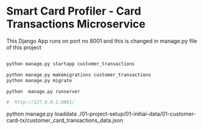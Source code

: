 
# Smart Card Profiler - Card Transactions Microservice

This Django App runs on port no 8001 and this is changed in manage.py file of this project 

```sh

python manage.py startapp customer_transactions

python manage.py makemigrations customer_transactions
python manage.py migrate

python  manage.py runserver

#  http://127.0.0.1:8001/

```

python manage.py loaddata ./01-project-setup/01-initial-data/01-customer-card-tx/customer_card_transactions_data.json